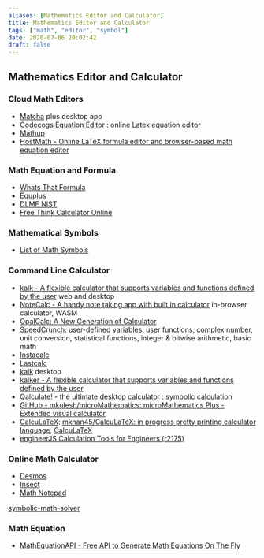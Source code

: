 ```yaml
---
aliases: [Mathematics Editor and Calculator]
title: Mathematics Editor and Calculator
tags: ["math", "editor", "symbol"]
date: 2020-07-06 20:02:42
draft: false
---
```


## Mathematics Editor and Calculator

### Cloud Math Editors

- [Matcha](https://www.mathcha.io/) plus desktop app
- [Codecogs Equation Editor](https://www.codecogs.com/latex/eqneditor.php) : online Latex equation editor
- [Mathup](https://runarberg.github.io/mathup/)
- [HostMath - Online LaTeX formula editor and browser-based math equation editor](http://www.hostmath.com/)

### Math Equation and Formula

- [Whats That Formula](https://whatsthatformula.com/#)
- [Equplus](https://equplus.net/)
- [DLMF NIST](https://dlmf.nist.gov/)
- [Free Think Calculator Online](https://www.thinkcalculator.com/)

### Mathematical Symbols

- [List of Math Symbols](https://mathvault.ca/hub/higher-math/math-symbols)

### Command Line Calculator

- [kalk - A flexible calculator that supports variables and functions defined by the user](https://kalk.strct.net/) web and desktop
- [NoteCalc - A handy note taking app with built in calculator](https://bbodi.github.io/notecalc3/) in-browser calculator, WASM
- [OpalCalc: A New Generation of Calculator](https://www.skytopia.com/software/opalcalc/)
- [SpeedCrunch](http://speedcrunch.org/): user-defined variables, user functions, complex number, unit conversion, statistical functions, integer & bitwise arithmetic, basic math
- [Instacalc](https://instacalc.com/)
- [Lastcalc](http://lastcalc.org/)
- [kalk](https://kalk.dev/) desktop
- [kalker - A flexible calculator that supports variables and functions defined by the user](https://kalker.xyz/)
- [Qalculate! - the ultimate desktop calculator](https://qalculate.github.io/) : symbolic calculation
- [GitHub - mkulesh/microMathematics: microMathematics Plus - Extended visual calculator](https://github.com/mkulesh/micromathematics)
- [CalcuLaTeX](https://mkhan45.github.io/CalcuLaTeX-Web/): [mkhan45/CalcuLaTeX: in progress pretty printing calculator language](https://github.com/mkhan45/CalcuLaTeX), [CalcuLaTeX](https://calcula.tech/)
- [engineerJS Calculation Tools for Engineers (r2175)](http://engineerjs.com/)

### Online Math Calculator

- [Desmos](https://www.desmos.com/)
- [Insect](https://insect.sh/)
- [Math Notepad](http://mathnotepad.com/)

[symbolic-math-solver](../app/symbolic-math-solver.md)

### Math Equation

- [MathEquationAPI - Free API to Generate Math Equations On The Fly](https://mathequationapi.com/)
